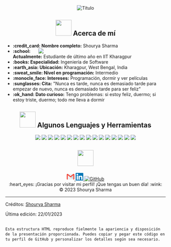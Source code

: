 <div align="center">
  <img src="https://readme-typing-svg.herokuapp.com?font=Architects+Daughter&color=%2338C2FF&size=50&center=true&vCenter=true&height=60&width=600&lines=¡Hola%21+Soy+Shourya+%3C3%3B+TN+is+me%21%21%21%3BWelcome+to+my+profile%21" alt="Título">
</div>

<h2 align="center">
  <img src="https://raw.githubusercontent.com/nixin72/nixin72/master/wave.gif" width="50px" height="50px">
  Acerca de mí
</h2>

<ul>
  <li>
    <b>:credit_card: Nombre completo:</b> Shourya Sharma
    <img src="https://i.pinimg.com/originals/df/1a/ff/df1aff8395678d11b99b575f0e3b19d5.gif" width="400" align="right"/>
  </li>
  <li><b>:school: Actualmente:</b> Estudiante de último año en IIT Kharagpur</li>
  <li><b>:books: Especialidad:</b> Ingeniería de Software</li>
  <li><b>:earth_asia: Ubicación:</b> Kharagpur, West Bengal, India</li>
  <li><b>:sweat_smile: Nivel en programación:</b> Intermedio</li>
  <li><b>:monocle_face: Intereses:</b> Programación, dormir y ver películas</li>
  <li><b>:sunglasses: Cita:</b> "Nunca es tarde, nunca es demasiado tarde para empezar de nuevo, nunca es demasiado tarde para ser feliz"</li>
  <li><b>:ok_hand: Dato curioso:</b> Tengo problemas: si estoy feliz, duermo; si estoy triste, duermo; todo me lleva a dormir</li>
</ul>

<h2 align="center">
  <img src="https://media2.giphy.com/media/QssGEmpkyEOhBCb7e1/giphy.gif?cid=ecf05e47a0n3gi1bfqntqmob8g9aid1oyj2wr3ds3mg700bl&rid=giphy.gif" width="50px" height="50px">
  Algunos Lenguajes y Herramientas
</h2>

<div align="center">
  <img src="https://img.shields.io/badge/jupyter-F3631D.svg?&style=for-the-badge&logo=jupyter&logoColor=white" height="25"/>
  <img src="https://camo.githubusercontent.com/202a58d250ff1d21ee70433e0070b55f8fed747f8883c1750742aa791b1ad871/68747470733a2f2f696d672e736869656c64732e696f2f62616467652f2d4769744875622d3035313232413f7374796c653d666c6174266c6f676f3d676974687562" height="25"/>
  <img src="https://camo.githubusercontent.com/ec263c8eb4b0c40ad76855b9bc9d1168a715a30d72bb3e4634650c12e2688989/68747470733a2f2f696d672e736869656c64732e696f2f62616467652f2d45636c697073652d3035313232413f7374796c653d666c6174266c6f676f3d65636c697073652d696465266c6f676f436f6c6f723d324332323535" height="25"/>
  <img src="https://camo.githubusercontent.com/c8d13e1c596a6726b1da8475a9299fac133f95ef009083b48be01f975a44987e/68747470733a2f2f696d672e736869656c64732e696f2f62616467652f2d48544d4c2d3035313232413f7374796c653d666c6174266c6f676f3d48544d4c35" height="25"/>
  <img src="https://img.shields.io/badge/anaconda-42B029.svg?&style=for-the-badge&logo=anaconda&logoColor=white" height="25"/>
  <img src="https://img.shields.io/badge/edge-0078D7.svg?&style=for-the-badge&logo=microsoft-edge&logoColor=white" height="25"/>  
  <img src="https://img.shields.io/badge/Python-3776AB?style=for-the-badge&logo=python&logoColor=white" height="25">
  <img src="https://img.shields.io/badge/C-00599C?style=for-the-badge&logo=c&logoColor=white" height="25">
  <img src="https://raw.githubusercontent.com/spyder-ide/spyder/master/branding/logo/spyder_readme_banner.png" height="25">
  <img src="https://img.shields.io/badge/C%2B%2B-00599C?style=for-the-badge&logo=c%2B%2B&logoColor=white" height="25">
  <img src="https://img.shields.io/badge/Java-ED8B00?style=for-the-badge&logo=java&logoColor=white" height="25">
  <img src="https://img.shields.io/badge/MySQL-00000F?style=for-the-badge&logo=mysql&logoColor=white" height="25">
  <img src="https://img.shields.io/badge/conda-342B029.svg?&style=for-the-badge&logo=anaconda&logoColor=white" height="25">
  <img src="https://img.shields.io/badge/pycharm-143?style=for-the-badge&logo=pycharm&logoColor=black&color=black&labelColor=green" height="25">
  <img src="https://img.shields.io/badge/sublime_text-%23575757.svg?&style=for-the-badge&logo=sublime-text&logoColor=important" height="25">
  <img src="https://img.shields.io/badge/Visual_Studio_Code-0078D4?style=for-the-badge&logo=visual%20studio%20code&logoColor=white" height="25">
</div>

<h2 align="center">
  <img src='https://raw

.githubusercontent.com/ShahriarShafin/ShahriarShafin/main/Assets/handshake.gif' width="50px" height="50px">
  Para más información, por favor, revisa o conéctate conmigo
</h2>

<div align="center">
  <a href="mailto:sshourya17@gmail.com">
    <img src="https://github.com/SatYu26/SatYu26/blob/master/Assets/Gmail.svg" width="24px" alt="Correo Electrónico">
  </a>
  <a href="https://www.linkedin.com/in/shourya-sharma-65b5351a7/" target="_blank">
    <img src="https://github.com/SatYu26/SatYu26/blob/master/Assets/Linkedin.svg" width="24px" alt="LinkedIn">
  </a>
  <a href="https://profile-summary-for-github.herokuapp.com/user/Shourya742" target="_blank">
    <img src="https://upload.wikimedia.org/wikipedia/commons/thumb/a/ae/Github-desktop-logo-symbol.svg/1024px-Github-desktop-logo-symbol.svg.png" width="24px" alt="GitHub">
  </a>
</div>

<div align="center">
  :heart_eyes: ¡Gracias por visitar mi perfil! ¡Que tengas un buen día! :wink: <br/>
  &copy; 2023 Shourya Sharma
</div>

---

Créditos: [Shourya Sharma](https://github.com/Shourya742)

Última edición: 22/01/2023
```

Esta estructura HTML reproduce fielmente la apariencia y disposición de la presentación proporcionada. Puedes copiar y pegar este código en tu perfil de GitHub y personalizar los detalles según sea necesario.
